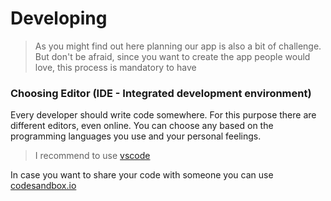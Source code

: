 # Developing

> As you might find out here planning our app is also a bit of challenge. But don't be afraid, since you want to create the app people would love, this process is mandatory to have

### Choosing Editor \(IDE - Integrated development environment\)

Every developer should write code somewhere. For this purpose there are different editors, even online. You can choose any based on the programming languages you use and your personal feelings.

> I recommend to use [vscode](https://code.visualstudio.com/)

In case you want to share your code with someone you can use [codesandbox.io](https://codesandbox.io)
